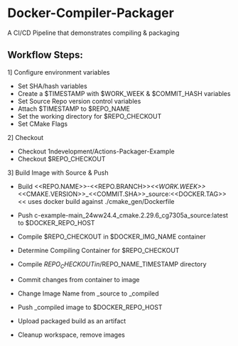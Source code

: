 # Docker-Compiler-Packager
A CI/CD Pipeline that demonstrates compiling &amp; packaging

## Workflow Steps:

1] Configure environment variables
- Set SHA/hash variables
- Create a $TIMESTAMP with $WORK_WEEK & $COMMIT_HASH variables
- Set Source Repo version control variables
- Attach $TIMESTAMP to $REPO_NAME
- Set the working directory for $REPO_CHECKOUT
- Set CMake Flags

2] Checkout
- Checkout 1ndevelopment/Actions-Packager-Example
- Checkout $REPO_CHECKOUT

3] Build Image with Source & Push
- Build <<REPO.NAME>>-<<REPO.BRANCH>>_<<WORK.WEEK>>_<<CMAKE.VERSION>>_<<COMMIT.SHA>>_source:<<DOCKER.TAG>>
<< uses docker build against ./cmake_gen/Dockerfile
- Push c-example-main_24ww24.4_cmake.2.29.6_cg7305a_source:latest to $DOCKER_REPO_HOST

- Compile $REPO_CHECKOUT in $DOCKER_IMG_NAME container
- Determine Compiling Container for $REPO_CHECKOUT
- Compile $REPO_CHECKOUT in /$REPO_NAME_TIMESTAMP directory
- Commit changes from container to image
- Change Image Name from _source to _compiled

- Push _compiled image to $DOCKER_REPO_HOST

- Upload packaged build as an artifact

- Cleanup workspace, remove images